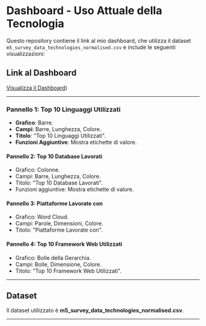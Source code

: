 # Dashboard - Uso Attuale della Tecnologia

Questo repository contiene il link al mio dashboard, che utilizza il dataset `m5_survey_data_technologies_normalised.csv` e include le seguenti visualizzazioni:

## Link al Dashboard
[Visualizza il Dashboard](https://lookerstudio.google.com/reporting/ad93caf4-2d06-48e4-a4f2-b6df0e871d17))

---

### Pannello 1: Top 10 Linguaggi Utilizzati
- **Grafico**: Barre.
- **Campi**: Barre, Lunghezza, Colore.
- **Titolo**: "Top 10 Linguaggi Utilizzati".
- **Funzioni Aggiuntive**: Mostra etichette di valore.

#### Pannello 2: Top 10 Database Lavorati
- Grafico: Colonne.
- Campi: Barre, Lunghezza, Colore.
- Titolo: "Top 10 Database Lavorati".
- Funzioni aggiuntive: Mostra etichette di valore.

#### Pannello 3: Piattaforme Lavorate con
- Grafico: Word Cloud.
- Campi: Parole, Dimensioni, Colore.
- Titolo: "Piattaforme Lavorate con".

#### Pannello 4: Top 10 Framework Web Utilizzati
- Grafico: Bolle della Gerarchia.
- Campi: Bolle, Dimensione, Colore.
- Titolo: "Top 10 Framework Web Utilizzati".

---

## Dataset
Il dataset utilizzato è **m5_survey_data_technologies_normalised.csv**.


---

